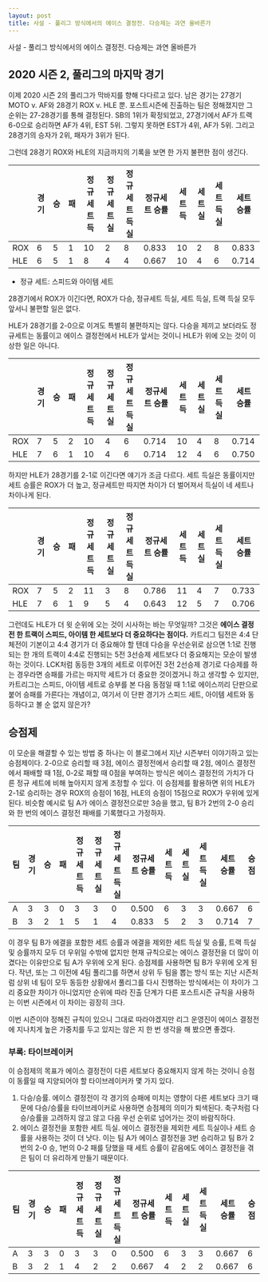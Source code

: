 ```yaml
---
layout: post
title: 사설 - 풀리그 방식에서의 에이스 결정전. 다승제는 과연 올바른가
---
```

사설 - 풀리그 방식에서의 에이스 결정전. 다승제는 과연 올바른가

## 2020 시즌 2, 풀리그의 마지막 경기

이제 2020 시즌 2의 풀리그가 막바지를 향해 다다르고 있다. 남은 경기는 27경기 MOTO v. AF와 28경기 ROX v. HLE 뿐. 포스트시즌에 진출하는 팀은 정해졌지만 그 순위는 27-28경기를 통해 결정된다. SB의 1위가 확정되었고, 27경기에서 AF가 트랙 6-0으로 승리하면 AF가 4위, EST 5위. 그렇지 못하면 EST가 4위, AF가 5위. 그리고 28경기의 승자가 2위, 패자가 3위가 된다. 

그런데 28경기 ROX와 HLE의 지금까지의 기록을 보면 한 가지 불편한 점이 생긴다. 

|     | 경기 | 승 | 패 | 정규세트 득 | 정규세트 실 | 정규세트 득실 | 정규세트 승률 | 세트 득 | 세트 실 | 세트 득실 | 세트 승률 |
|-----|------|----|----|-------------|-------------|---------------|---------------|---------|---------|-----------|-----------|
| ROX |   6  |  5 |  1 |  10 |  2  |   8   | 0.833 |    10   |       2 |     8     |   0.833   |
| HLE |   6  |  5 |  1 |  8  |  4  |   4   | 0.667 |    10   |       4 |     6     |   0.714   |

* 정규 세트: 스피드와 아이템 세트

28경기에서 ROX가 이긴다면, ROX가 다승, 정규세트 득실, 세트 득실, 트랙 득실 모두 앞서니 불편할 일은 없다. 

HLE가 28경기를 2-0으로 이겨도 특별히 불편하지는 않다.
다승을 제끼고 보더라도 정규세트는 동률이고 에이스 결정전에서 HLE가 앞서는 것이니 HLE가 위에 오는 것이 이상한 일은 아니다.

|     | 경기 | 승 | 패 | 정규세트 득 | 정규세트 실 | 정규세트 득실 | 정규세트 승률 | 세트 득 | 세트 실 | 세트 득실 | 세트 승률 |
|-----|------|----|----|-------------|-------------|---------------|---------------|---------|---------|-----------|-----------|
| ROX |   7  |  5 |  2 |  10  |  4  |   6   | 0.714 |    10   |       4 |     8     |   0.714   |
| HLE |   7  |  6 |  1 |  10  |  4  |   6   | 0.714 |    12   |       4 |     6     |   0.750   |

하지만 HLE가 28경기를 2-1로 이긴다면 얘기가 조금 다르다. 세트 득실은 동률이지만 세트 승률은 ROX가 더 높고, 정규세트만 따지면 차이가 더 벌어져서 득실이 네 세트나 차이나게 된다. 

|     | 경기 | 승 | 패 | 정규세트 득 | 정규세트 실 | 정규세트 득실 | 정규세트 승률 | 세트 득 | 세트 실 | 세트 득실 | 세트 승률 |
|-----|------|----|----|-------------|-------------|---------------|---------------|---------|---------|-----------|-----------|
| ROX |   7  |  5 |  2 |  11  |  3  |   8   | 0.786 |    11   |       4 |     7     |   0.733   |
| HLE |   7  |  6 |  1 |   9  |  5  |   4   | 0.643 |    12   |       5 |     7     |   0.706   |

그런데도 HLE가 더 윗 순위에 오는 것이 시사하는 바는 무엇일까? 그것은 __에이스 결정전 한 트랙이 스피드, 아이템 한 세트보다 더 중요하다는 점이다.__
카트리그 팀전은 4:4 단체전이 기본이고 4:4 경기가 더 중요해야 할 텐데 다승을 우선순위로 삼으면 1:1로 진행되는 한 개의 트랙이 4:4로 진행되는 5전 3선승제 세트보다 더 중요해지는 모순이 발생하는 것이다.
LCK처럼 동등한 3개의 세트로 이루어진 3전 2선승제 경기로 다승제를 하는 경우라면 승패를 가르는 마지막 세트가 더 중요한 것이겠거니 하고 생각할 수 있지만, 
카트리그는 스피드, 아이템 세트로 승부를 본 다음 동점일 때 1:1로 에이스끼리 단판으로 붙어 승패를 가른다는 개념이고, 여기서 이 단판 경기가 스피드 세트, 아이템 세트와 동등하다고 볼 순 없지 않은가?


## 승점제

이 모순을 해결할 수 있는 방법 중 하나는 이 블로그에서 지난 시즌부터 이야기하고 있는 승점제이다. 2-0으로 승리할 때 3점, 에이스 결정전에서 승리할 때 2점, 에이스 결정전에서 패배할 때 1점, 0-2로 패할 때 0점을 부여하는 방식은 에이스 결정전의 가치가 다른 정규 세트에 비해 높아지지 않게 조정할 수 있다. 이 승점제를 활용하면 위의 HLE가 2-1로 승리하는 경우 ROX의 승점이 16점, HLE의 승점이 15점으로 ROX가 우위에 있게 된다. 비슷함 예시로 팀 A가 에이스 결정전으로만 3승을 했고, 팀 B가 2번의 2-0 승리와 한 번의 에이스 결정전 패배를 기록했다고 가정하자.

|  팀 | 경기 | 승 | 패 | 정규세트 득 | 정규세트 실 | 정규세트 득실 | 정규세트 승률 | 세트 득 | 세트 실 | 세트 득실 | 세트 승률 | 승점 |
|-----|------|----|----|-------------|-------------|---------------|---------------|---------|---------|-----------|-----------|---|
|  A | 3 | 3 | 0 | 3 | 3 | 0 | 0.500 | 6 | 3 | 3 | 0.667 | 6 |
|  B | 3 | 2 | 1 | 5 | 1 | 4 | 0.833 | 5 | 2 | 3 | 0.714 | 7 |

이 경우 팀 B가 에결을 포함한 세트 승률과 에결을 제외한 세트 득실 및 승률, 트랙 득실 및 승률까지 모두 더 우위일 수밖에 없지만 현재 규칙으로는 에이스 결정전을 더 많이 이겼다는 이유만으로 팀 A가 우위에 오게 된다. 승점제를 사용하면 팀 B가 우위에 오게 된다. 작년, 또는 그 이전에 4팀 풀리그를 하면서 상위 두 팀을 뽑는 방식 또는 지난 시즌처럼 상위 네 팀이 모두 동등한 상황에서 풀리그를 다시 진행하는 방식에서는 이 차이가 그리 중요한 차이가 아니었지만 순위에 따라 진출 단계가 다른 포스트시즌 규칙을 사용하는 이번 시즌에서 이 차이는 굉장히 크다.

이번 시즌이야 정해진 규칙이 있으니 그대로 따라야겠지만 리그 운영진이 에이스 결정전에 지나치게 높은 가중치를 두고 있지는 않은 지 한 번 생각을 해 봤으면 좋겠다.

### 부록: 타이브레이커

이 승점제의 목표가 에이스 결정전이 다른 세트보다 중요해지지 않게 하는 것이니 승점이 동률일 때 지양되어야 할 타이브레이커카 몇 가지 있다. 

1. 다승/승률. 에이스 결정전이 각 경기의 승패에 미치는 영향이 다른 세트보다 크기 때문에 다승/승률을 타이브레이커로 사용하면 승점제의 의미가 퇴색된다. 축구처럼 다승/승률을 고려하지 않고 않고 다음 우선 순위로 넘어가는 것이 바람직하다.
2. 에이스 결정전을 포함한 세트 득실. 에이스 결정전을 제외한 세트 득실이나 세트 승률을 사용하는 것이 더 낫다. 이는 팀 A가 에이스 결정전을 3번 승리하고 팀 B가 2번의 2-0 승, 1번의 0-2 패를 당했을 때 세트 승률이 같음에도 에이스 결정전을 겪은 팀이 더 유리하게 만들기 때문이다.

|  팀 | 경기 | 승 | 패 | 정규세트 득 | 정규세트 실 | 정규세트 득실 | 정규세트 승률 | 세트 득 | 세트 실 | 세트 득실 | 세트 승률 | 승점 |
|-----|------|----|----|-------------|-------------|---------------|---------------|---------|---------|-----------|-----------|---|
|  A | 3 | 3 | 0 | 3 | 3 | 0 | 0.500 | 6 | 3 | 3 | 0.667 | 6 |
|  B | 3 | 2 | 1 | 4 | 2 | 2 | 0.667 | 4 | 2 | 2 | 0.667 | 6 |
